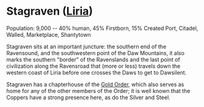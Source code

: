 # Stagraven ([Liria](/Nations/Liria.md))
Population: 9,000 -- 40% human, 45% Firstborn, 15% Created
Port, Citadel, Walled, Marketplace, Shantytown

Stagraven sits at an important juncture: the southern end of the Ravensound, and the southwestern point of the Daw Mountains, it also marks the southern "border" of the Ravenslands and the last point of civilization along the Ravensroad that (more or less) travels down the western coast of Liria before one crosses the Daws to get to Dawsilent.

Stagraven has a chapterhouse of the [Gold Order](/Organizations/DraconicOrder/Gold.md), which also serves as home for any of the other members of the Order; it is well known that the Coppers have a strong presence here, as do the Silver and Steel.